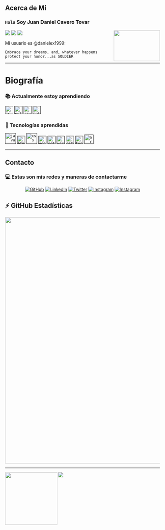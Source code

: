 ## Acerca de Mí


### `Hola` Soy Juan Daniel Cavero Tovar
![](https://komarev.com/ghpvc/?username=danielex1999&color=green) ![](https://img.shields.io/github/followers/danielex1999?style=social) ![](https://img.shields.io/twitter/follow/danielex1999?style=social)
<img align="right" width="150" height="100" src="https://www.ffbegif.com/Cobalt%20Blade%20Noctis%20(NV)/215002907%20Win.gif">

Mi usuario es @danielex1999:
```
Embrace your dreams, and, whatever happens protect your honor...as SOLDIER
```
---


# Biografía

### :books: Actualmente estoy aprendiendo

<code><a href="" target="_blank"><img src="https://user-images.githubusercontent.com/69739890/116199489-c874cf80-a6fc-11eb-8930-e99b5442212b.jpg" width="26px" alt="js"></a></code>
<code><a href="" target="_blank"><img src="https://cdn4.iconfinder.com/data/icons/logos-and-brands/512/267_Python_logo-512.png" width="26px" alt="pyton"></a></code>
<code><a href="" target="_blank"><img src="https://image.flaticon.com/icons/png/128/873/873107.png" width="26px" alt="azure"></a></code>
<code><a href="" target="_blank"><img src="https://user-images.githubusercontent.com/69739890/116515443-e9baf480-a891-11eb-94fe-724144f9e20a.png" width="26px" alt="selenium"></a></code>

### :file_folder: Tecnologías aprendidas 
<code><a href="" target="_blank"><img src="https://cdn.iconscout.com/icon/free/png-512/java-43-569305.png" width="35px" alt="java"></a></code>
<code><a href="" target="_blank"><img src="https://image.flaticon.com/icons/png/512/732/732212.png" width="26px" alt="html"></a></code>
<code><a href="" target="_blank"><img src="https://midu.dev/images/tags/css.png" width="35px" alt="css"></a></code>
<code><a href="" target="_blank"><img src="https://upload.wikimedia.org/wikipedia/commons/thumb/9/9a/Visual_Studio_Code_1.35_icon.svg/1024px-Visual_Studio_Code_1.35_icon.svg.png" width="26px" alt="vscode"></a></code>
<code><a href="" target="_blank"><img src="https://upload.wikimedia.org/wikipedia/commons/thumb/9/98/Apache_NetBeans_Logo.svg/888px-Apache_NetBeans_Logo.svg.png" width="26px" alt="netbeans"></a></code>
<code><a href="" target="_blank"><img src="https://findicons.com/files/icons/977/rrze/720/database_mysql.png" width="26px" alt="vscode"></a></code>
<code><a href="" target="_blank"><img src="https://git-scm.com/images/logos/downloads/Git-Icon-1788C.png" width="26px" alt="git"></a></code>
<code><a href="" target="_blank"><img src="https://www.milinux.es/wp-content/uploads/2018/07/terminal-logo-512x512.png" width="26px" alt="terminal"></a></code>
<code><a href="" target="_blank"><img src="https://img.icons8.com/color/50/000000/arduino.png" width="30px" alt="arduino"/></a></code>


---

## Contacto

### :computer: Estas son mis redes y maneras de contactarme
<p align="center">
	<a href="https://github.com/danielex1999"><img src="https://camo.githubusercontent.com/439d559885a8195d5a91a92f8a72e29767e011b9a15933e26f28a0b551c5706d/68747470733a2f2f696d672e69636f6e73382e636f6d2f627562626c65732f35302f3030303030302f6769746875622e706e67" alt="GitHub" data-canonical-src="https://img.icons8.com/bubbles/50/000000/github.png" style="max-width:100%;"></a>
	<a href="https://www.linkedin.com/in/juancavero/" rel="nofollow"><img src="https://camo.githubusercontent.com/4710c8417adc9fc1e9fe4b44a7f6b2451d053cdfc0ac97550b67dc268973b14e/68747470733a2f2f696d672e69636f6e73382e636f6d2f627562626c65732f35302f3030303030302f6c696e6b6564696e2e706e67" alt="LinkedIn" data-canonical-src="https://img.icons8.com/bubbles/50/000000/linkedin.png" style="max-width:100%;"></a>
	<a href="https://twitter.com/danielex1999" rel="nofollow"><img src="https://camo.githubusercontent.com/008f85aee25d0f5bc0cf1c094b9119cadd815195417779a7d94623aa2d6ed53f/68747470733a2f2f696d672e69636f6e73382e636f6d2f627562626c65732f35302f3030303030302f747769747465722d636972636c65642e706e67" alt="Twitter" data-canonical-src="https://img.icons8.com/bubbles/50/000000/twitter-circled.png" style="max-width:100%;"></a>
	<a href="mailto:daniel_jul_can@hotmail.com"><img src="https://camo.githubusercontent.com/c841b41a94a72ef5dc5fcdb9e7b92951d73541fdbf0b62d7459cba13a9d8e016/68747470733a2f2f696d672e69636f6e73382e636f6d2f627562626c65732f35302f3030303030302f656d61696c2e706e67" alt="Instagram" data-canonical-src="https://img.icons8.com/bubbles/50/000000/email.png" style="max-width:100%;"></a>
  <a href="https://api.whatsapp.com/send?phone=51989296287&amp;text=Hello%2C%20I%20would%20like%20to%20talk%20about%20a%20new%20project." rel="nofollow"><img src="https://camo.githubusercontent.com/ea4db2b6cd2146fcbc3406b7b9e5971e23d03766aa7a3b3256dedda8918970f0/68747470733a2f2f696d672e69636f6e73382e636f6d2f627562626c65732f35302f3030303030302f77686174736170702e706e67" alt="Instagram" data-canonical-src="https://img.icons8.com/bubbles/50/000000/whatsapp.png" style="max-width:100%;"></a>
</p>

## :zap: GitHub Estadísticas

<img width=800 src="https://github-profile-trophy.vercel.app/?username=danielex1999&margin-w=10&row=1&theme=gruvbox&no-bg=true"/>

---

<div>
  <img height="170" align="left" src="https://github-readme-stats.vercel.app/api?username=danielex1999&count_private=true&include_all_commits=true&theme=gotham"/>
  <img src="https://github-readme-stats.vercel.app/api/top-langs/?username=danielex1999&layout=compact&theme=gotham" />
</div>



